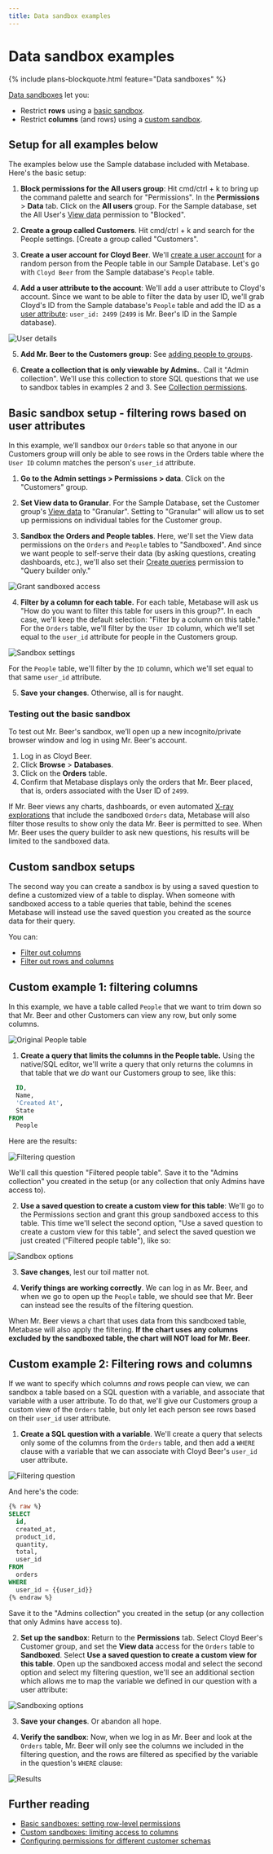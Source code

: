 ```yaml
---
title: Data sandbox examples
---
```


# Data sandbox examples

{% include plans-blockquote.html feature="Data sandboxes" %}

[Data sandboxes](./data-sandboxes.md) let you:

- Restrict **rows** using a [basic sandbox](./data-sandboxes.md/#basic-data-sandboxes-filter-by-a-column-in-the-table).
- Restrict **columns** (and rows) using a [custom sandbox](./data-sandboxes.md/#custom-data-sandboxes-use-a-saved-question-to-create-a-custom-view-of-a-table).

## Setup for all examples below

The examples below use the Sample database included with Metabase. Here's the basic setup:

1. **Block permissions for the All users group**: Hit cmd/ctrl + k to bring up the command palette and search for "Permissions". In the **Permissions** > **Data** tab. Click on the **All users** group. For the Sample database, set the All User's [View data](./data.md/#view-data-permissions) permission to "Blocked".

2. **Create a group called Customers**. Hit cmd/ctrl + k and search for the People settings. [Create a group called "Customers".

3. **Create a user account for Cloyd Beer**. We'll [create a user account](../people-and-groups/managing.md/#creating-an-account) for a random person from the People table in our Sample Database. Let's go with `Cloyd Beer` from the Sample database's `People` table.

4. **Add a user attribute to the account**: We'll add a user attribute to Cloyd's account. Since we want to be able to filter the data by user ID, we'll grab Cloyd's ID from the Sample database's `People` table and add the ID as a [user attribute](../people-and-groups/managing.md/#adding-a-user-attribute): `user_id: 2499` (`2499` is Mr. Beer's ID in the Sample database).

![User details](images/edit-user-details.png)

5. **Add Mr. Beer to the Customers group**: See [adding people to groups](../people-and-groups/managing.md/#adding-people-to-groups).

6. **Create a collection that is only viewable by Admins.**. Call it "Admin collection". We'll use this collection to store SQL questions that we use to sandbox tables in examples 2 and 3. See [Collection permissions](./collections.md).

## Basic sandbox setup - filtering rows based on user attributes

In this example, we’ll sandbox our `Orders` table so that anyone in our Customers group will only be able to see rows in the Orders table where the `User ID` column matches the person's `user_id` attribute.

1. **Go to the Admin settings > Permissions > data**. Click on the "Customers" group.

2. **Set View data to Granular**. For the Sample Database, set the Customer group's [View data](./data.md/#view-data-permissions) to "Granular". Setting to "Granular" will allow us to set up permissions on individual tables for the Customer group.

3. **Sandbox the Orders and People tables**. Here, we'll set the View data permissions on the `Orders` and `People` tables to "Sandboxed". And since we want people to self-serve their data (by asking questions, creating dashboards, etc.), we'll also set their [Create queries](../permissions/data.md/#create-queries-permissions) permission to "Query builder only."

![Grant sandboxed access](images/grant-sandboxed-access.png)

4. **Filter by a column for each table.** For each table, Metabase will ask us "How do you want to filter this table for users in this group?". In each case, we'll keep the default selection: "Filter by a column on this table." For the `Orders` table, we'll filter by the `User ID` column, which we'll set equal to the `user_id` attribute for people in the Customers group.

![Sandbox settings](images/select-user-attribute.png)

For the `People` table, we'll filter by the `ID` column, which we'll set equal to that same `user_id` attribute.

5. **Save your changes**. Otherwise, all is for naught.

### Testing out the basic sandbox

To test out Mr. Beer's sandbox, we’ll open up a new incognito/private browser window and log in using Mr. Beer's account.

1. Log in as Cloyd Beer.
2. Click **Browse** > **Databases**.
3. Click on the **Orders** table.
4. Confirm that Metabase displays only the orders that Mr. Beer placed, that is, orders associated with the User ID of `2499`.

If Mr. Beer views any charts, dashboards, or even automated [X-ray explorations](../exploration-and-organization/x-rays.md) that include the sandboxed `Orders` data, Metabase will also filter those results to show only the data Mr. Beer is permitted to see. When Mr. Beer uses the query builder to ask new questions, his results will be limited to the sandboxed data.

## Custom sandbox setups

The second way you can create a sandbox is by using a saved question to define a customized view of a table to display. When someone with sandboxed access to a table queries that table, behind the scenes Metabase will instead use the saved question you created as the source data for their query.

You can:

- [Filter out columns](#custom-example-1-filtering-columns)
- [Filter out rows and columns](#custom-example-2-filtering-rows-and-columns)

## Custom example 1: filtering columns

In this example, we have a table called `People` that we want to trim down so that Mr. Beer and other Customers can view any row, but only some columns.

![Original People table](images/advanced-example-1-people-table.png)

1. **Create a query that limits the columns in the People table.** Using the native/SQL editor, we'll write a query that only returns the columns in that table that we _do_ want our Customers group to see, like this:

```sql
  ID,
  Name,
  'Created At',
  State
FROM
  People
```

Here are the results:

![Filtering question](images/advanced-example-1-filtering-question.png)

We'll call this question "Filtered people table". Save it to the "Admins collection" you created in the setup (or any collection that only Admins have access to).

2. **Use a saved question to create a custom view for this table**: We'll go to the Permissions section and grant this group sandboxed access to this table. This time we'll select the second option, "Use a saved question to create a custom view for this table", and select the saved question we just created ("Filtered people table"), like so:

![Sandbox options](images/advanced-example-1-sandbox-modal.png)

3. **Save changes**, lest our toil matter not.

4. **Verify things are working correctly**. We can log in as Mr. Beer, and when we go to open up the `People` table, we should see that Mr. Beer can instead see the results of the filtering question.

When Mr. Beer views a chart that uses data from this sandboxed table, Metabase will also apply the filtering. **If the chart uses any columns excluded by the sandboxed table, the chart will NOT load for Mr. Beer.**

## Custom example 2: Filtering rows and columns

If we want to specify which columns _and_ rows people can view, we can sandbox a table based on a SQL question with a variable, and associate that variable with a user attribute. To do that, we'll give our Customers group a custom view of the `Orders` table, but only let each person see rows based on their `user_id` user attribute.

1. **Create a SQL question with a variable**. We'll create a query that selects only some of the columns from the `Orders` table, and then add a `WHERE` clause with a variable that we can associate with Cloyd Beer's `user_id` user attribute.

![Filtering question](images/advanced-example-2-filtering-question.png)

And here's the code:

```sql
{% raw %}
SELECT
  id,
  created_at,
  product_id,
  quantity,
  total,
  user_id
FROM
  orders
WHERE
  user_id = {{user_id}}
{% endraw %}
```

Save it to the "Admins collection" you created in the setup (or any collection that only Admins have access to).

2. **Set up the sandbox**: Return to the **Permissions** tab. Select Cloyd Beer's Customer group, and set the **View data** access for the `Orders` table to **Sandboxed**. Select **Use a saved question to create a custom view for this table**. Open up the sandboxed access modal and select the second option and select my filtering question, we'll see an additional section which allows me to map the variable we defined in our question with a user attribute:

![Sandboxing options](images/advanced-example-2-sandboxing-options.png)

3. **Save your changes**. Or abandon all hope.

4. **Verify the sandbox**: Now, when we log in as Mr. Beer and look at the `Orders` table, Mr. Beer will only see the columns we included in the filtering question, and the rows are filtered as specified by the variable in the question's `WHERE` clause:

![Results](images/advanced-example-2-results.png)

## Further reading

- [Basic sandboxes: setting row-level permissions](https://www.metabase.com/learn/metabase-basics/administration/permissions/data-sandboxing-row-permissions/)
- [Custom sandboxes: limiting access to columns](https://www.metabase.com/learn/metabase-basics/administration/permissions/data-sandboxing-column-permissions/)
- [Configuring permissions for different customer schemas](https://www.metabase.com/learn/metabase-basics/administration/permissions/multi-tenant-permissions/)
